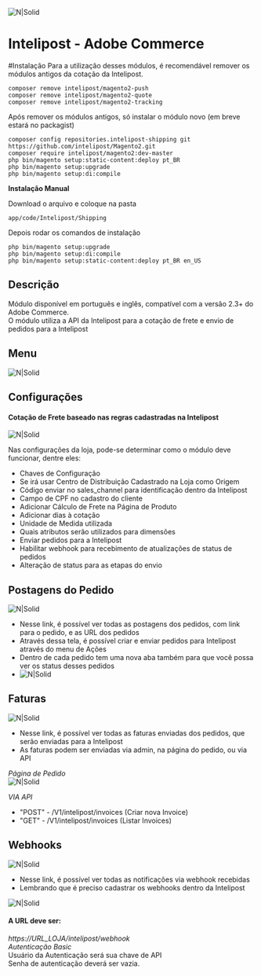 ![N|Solid](view/frontend/web/images/readme/logo.png)

# Intelipost - Adobe Commerce


#Instalação
Para a utilização desses módulos, é recomendável remover os módulos antigos da cotação da Intelipost.
```
composer remove intelipost/magento2-push
composer remove intelipost/magento2-quote
composer remove intelipost/magento2-tracking
```

Após remover os módulos antigos, só instalar o módulo novo (em breve estará no packagist)
```
composer config repositories.intelipost-shipping git https://github.com/intelipost/Magento2.git
composer require intelipost/magento2:dev-master
php bin/magento setup:static-content:deploy pt_BR
php bin/magento setup:upgrade
php bin/magento setup:di:compile
```


**Instalação Manual**

Download o arquivo e coloque na pasta
```
app/code/Intelipost/Shipping
```

Depois rodar os comandos de instalação

```
php bin/magento setup:upgrade
php bin/magento setup:di:compile
php bin/magento setup:static-content:deploy pt_BR en_US
```

## Descrição
Módulo disponível em português e inglês, compatível com a versão 2.3+ do Adobe Commerce.  
O módulo utiliza a API da Intelipost para a cotação de frete e envio de pedidos para a Intelipost

## Menu
![N|Solid](view/frontend/web/images/readme/menu.gif)

## Configurações

#### Cotação de Frete baseado nas regras cadastradas na Intelipost  

![N|Solid](view/frontend/web/images/readme/settings.png)  

Nas configurações da loja, pode-se determinar como o módulo deve funcionar, dentre eles:
- Chaves de Configuração   
- Se irá usar Centro de Distribuição Cadastrado na Loja como Origem  
- Código enviar no sales_channel para identificação dentro da Intelipost  
- Campo de CPF no cadastro do cliente  
- Adicionar Cálculo de Frete na Página de Produto  
- Adicionar dias à cotação  
- Unidade de Medida utilizada  
- Quais atributos serão utilizados para dimensões  
- Enviar pedidos para a Intelipost  
- Habilitar webhook para recebimento de atualizações de status de pedidos  
- Alteração de status para as etapas do envio  

## Postagens do Pedido  

![N|Solid](view/frontend/web/images/readme/postagens.png)  

- Nesse link, é possível ver todas as postagens dos pedidos, com link para o pedido, e as URL dos pedidos
- Através dessa tela, é possível criar e enviar pedidos para Intelipost através do menu de Ações
- Dentro de cada pedido tem uma nova aba também para que você possa ver os status desses pedidos
- ![N|Solid](view/frontend/web/images/readme/order.png)  

## Faturas

![N|Solid](view/frontend/web/images/readme/invoices.png)  

- Nesse link, é possível ver todas as faturas enviadas dos pedidos, que serão enviadas para a Intelipost
- As faturas podem ser enviadas via admin, na página do pedido, ou via API  
  
*Página de Pedido*  
![N|Solid](view/frontend/web/images/readme/invoice-order.png)

*VIA API*
- "POST" - /V1/intelipost/invoices (Criar nova Invoice)
- "GET" - /V1/intelipost/invoices (Listar Invoices)


## Webhooks

![N|Solid](view/frontend/web/images/readme/webhooks.png)

- Nesse link, é possível ver todas as notificações via webhook recebidas
- Lembrando que é preciso cadastrar os webhooks dentro da Intelipost

![N|Solid](view/frontend/web/images/readme/webhook-intelipost.gif)

#### A URL deve ser:  
_https://URL_LOJA/intelipost/webhook_  
*Autenticação Basic*  
Usuário da Autenticação será sua chave de API  
Senha de autenticação deverá ser vazia.  

